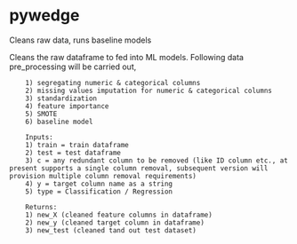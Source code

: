 # pywedge
Cleans raw data, runs baseline models 

Cleans the raw dataframe to fed into ML models. Following data pre_processing will be carried out,

        1) segregating numeric & categorical columns
        2) missing values imputation for numeric & categorical columns
        3) standardization
        4) feature importance
        5) SMOTE
        6) baseline model

        Inputs: 
        1) train = train dataframe
        2) test = test dataframe
        3) c = any redundant column to be removed (like ID column etc., at present supports a single column removal, subsequent version will provision multiple column removal requirements)
        4) y = target column name as a string 
        5) type = Classification / Regression

        Returns:
        1) new_X (cleaned feature columns in dataframe)
        2) new_y (cleaned target column in dataframe)  
        3) new_test (cleaned tand out test dataset)

